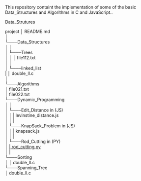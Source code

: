 This repository containt the implementation of some of the basic Data_Structures and Algorithms in C and JavaScript..

Data_Strutures

project
│   README.md   <br>
│<br>
└───Data_Structures<br>
│   │<br>
│   └───Trees<br>
│   │   │   file112.txt<br>
│   │      <br>
│   └───linked_list<br>
|       │   double_ll.c<br>
│         <br>
└───Algorithms<br>
    │   file021.txt<br>
    │   file022.txt<br>
    └───Dynamic_Programming<br>
    │    │   <br>
    │    └───Edit_Distance in (JS)<br>
    │    │    |   levinstine_distance.js<br>
    │    │    |  <br>
    │    └───KnapSack_Problem in (JS)<br>
    │    │    |   knapsack.js<br>
    │    │    |  <br>
    │    └───Rod_Cutting in (PY)<br>
    │         |<a href="https://github.<br>com/MrityunjayBhardwaj/DataStructures-and-Algorithms/tree/master/Algorithms/Dynamic_Programming/RodCutting">             rod_cutting.py</a><br>
    │        |  <br>
    └───Sorting<br>
    │    │   double_ll.c<br>
    └───Spanning_Tree<br>
        │   double_ll.c<br>